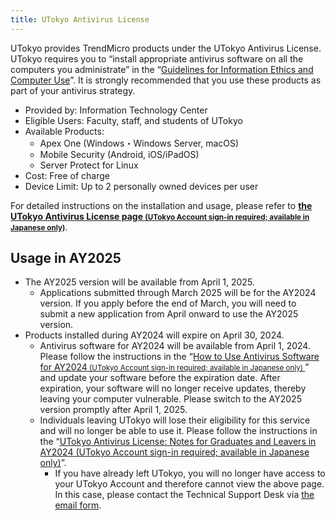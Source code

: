 ```yaml
---
title: UTokyo Antivirus License
---
```


UTokyo provides TrendMicro products under the UTokyo Antivirus License. UTokyo requires you to “install appropriate antivirus software on all the computers you administrate” in the “[Guidelines for Information Ethics and Computer Use](https://www.u-tokyo.ac.jp/content/400156696.pdf)”. It is strongly recommended that you use these products as part of your antivirus strategy.

* Provided by: Information Technology Center
* Eligible Users: Faculty, staff, and students of UTokyo
* Available Products:
  * Apex One (Windows・Windows Server, macOS)
  * Mobile Security (Android, iOS/iPadOS)
  * Server Protect for Linux
* Cost: Free of charge
* Device Limit: Up to 2 personally owned devices per user

For detailed instructions on the installation and usage, please refer to **[the UTokyo Antivirus License page <small>(UTokyo Account sign-in required; available in Japanese only)</small>](https://univtokyo.sharepoint.com/:u:/s/antivirus/EZ3Qvmj4LLROlck10EyiwBsBts0PVpjPCZ_qgF6YLJ3ULA)**.

## Usage in AY2025

- The AY2025 version will be available from April 1, 2025.
  - Applications submitted through March 2025 will be for the AY2024 version. If you apply before the end of March, you will need to submit a new application from April onward to use the AY2025 version.
- Products installed during AY2024 will expire on April 30, 2024.
    - Antivirus software for AY2024 will be available from April 1, 2024. Please follow the instructions in the “[How to Use Antivirus Software for AY2024<small> (UTokyo Account sign-in required; available in Japanese only) </small>](https://univtokyo.sharepoint.com/:u:/s/antivirus/EYbM3GhwjNZMpIxtc6Hzv0oBZZ6YipGL_VCRhqhOcAPV_A)” and update your software before the expiration date. After expiration, your software will no longer receive updates, thereby leaving your computer vulnerable. Please switch to the AY2025 version promptly after April 1, 2025.
    - Individuals leaving UTokyo will lose their eligibility for this service and will no longer be able to use it. Please follow the instructions in the “[UTokyo Antivirus License: Notes for Graduates and Leavers in AY2024 (UTokyo Account sign-in required; available in Japanese only)](https://univtokyo.sharepoint.com/:u:/s/antivirus/EWHWpO6rbANMnCDH3xtWQjcBtgwnBZ4G9KgIei0VlVSxtA)”.
       - If you have already left UTokyo, you will no longer have access to your UTokyo Account and therefore cannot view the above page. In this case, please contact the Technical Support Desk via [the email form](/en/support/#email-form).